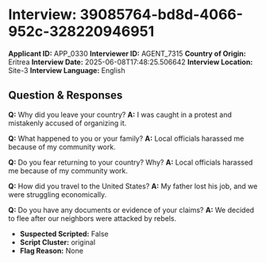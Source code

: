 # Interview: 39085764-bd8d-4066-952c-328220946951
**Applicant ID:** APP_0330
**Interviewer ID:** AGENT_7315
**Country of Origin:** Eritrea
**Interview Date:** 2025-06-08T17:48:25.506642
**Interview Location:** Site-3
**Interview Language:** English

## Question & Responses

**Q:** Why did you leave your country?
**A:** I was caught in a protest and mistakenly accused of organizing it.

**Q:** What happened to you or your family?
**A:** Local officials harassed me because of my community work.

**Q:** Do you fear returning to your country? Why?
**A:** Local officials harassed me because of my community work.

**Q:** How did you travel to the United States?
**A:** My father lost his job, and we were struggling economically.

**Q:** Do you have any documents or evidence of your claims?
**A:** We decided to flee after our neighbors were attacked by rebels.

- **Suspected Scripted:** False
- **Script Cluster:** original
- **Flag Reason:** None